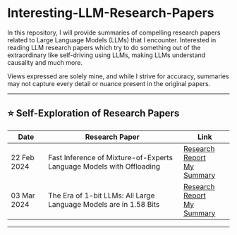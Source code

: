 # Interesting-LLM-Research-Papers
In this repository, I will provide summaries of compelling research papers related to Large Language Models (LLMs) that I encounter. Interested in reading LLM research papers which try to do something out of the extraordinary like self-driving using LLMs, making LLMs understand causality and much more.

Views expressed are solely mine, and while I strive for accuracy, summaries may not capture every detail or nuance present in the original papers. 


---
## :star: Self-Exploration of Research Papers


| Date        | Research Paper                                                       | Link
|-------------|----------------------------------------------------------------------|-----------------------------------------------------------------------------------------------------------------------------------------------------|
| 22 Feb 2024 | Fast Inference of Mixture-of-Experts Language Models with Offloading | [Research Report](https://arxiv.org/pdf/2312.17238.pdf) <br> [My Summary](https://github.com/emmanuelrajapandian/Interesting-LLM-Research-Papers/blob/main/Fast%20Inference%20of%20MoE%20LLM.png)
| 03 Mar 2024 | The Era of 1-bit LLMs: All Large Language Models are in 1.58 Bits | [Research Report](https://arxiv.org/pdf/2402.17764.pdf) <br> [My Summary](https://github.com/emmanuelrajapandian/Interesting-LLM-Research-Papers/blob/main/The%20Era%20of%201-bit%20LLMs.png)

---
